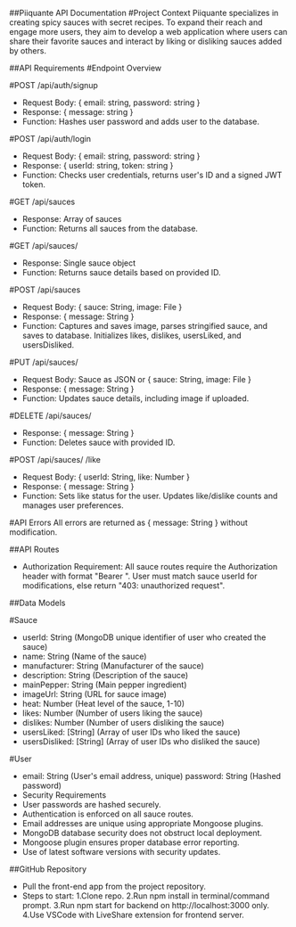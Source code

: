 ##Piiquante API Documentation
#Project Context
Piiquante specializes in creating spicy sauces with secret recipes. To expand their reach and engage more users, they aim to develop a web application where users can share their favorite sauces and interact by liking or disliking sauces added by others.

##API Requirements
#Endpoint Overview

#POST /api/auth/signup
- Request Body: { email: string, password: string }
- Response: { message: string }
- Function: Hashes user password and adds user to the database.
  
#POST /api/auth/login
- Request Body: { email: string, password: string }
- Response: { userId: string, token: string }
- Function: Checks user credentials, returns user's ID and a signed JWT token.

#GET /api/sauces
- Response: Array of sauces
- Function: Returns all sauces from the database.

#GET /api/sauces/
- Response: Single sauce object
- Function: Returns sauce details based on provided ID.

#POST /api/sauces
- Request Body: { sauce: String, image: File }
- Response: { message: String }
- Function: Captures and saves image, parses stringified sauce, and saves to database. Initializes likes, dislikes, usersLiked, and usersDisliked.

#PUT /api/sauces/
- Request Body: Sauce as JSON or { sauce: String, image: File }
- Response: { message: String }
- Function: Updates sauce details, including image if uploaded.

#DELETE /api/sauces/
- Response: { message: String }
- Function: Deletes sauce with provided ID.

#POST /api/sauces/
/like
- Request Body: { userId: String, like: Number }
- Response: { message: String }
- Function: Sets like status for the user. Updates like/dislike counts and manages user preferences.

#API Errors
All errors are returned as { message: String } without modification.

##API Routes
- Authorization Requirement: All sauce routes require the Authorization header with format "Bearer <token>". User must match sauce userId for modifications, else return "403: unauthorized request".

##Data Models

#Sauce
- userId: String (MongoDB unique identifier of user who created the sauce)
- name: String (Name of the sauce)
- manufacturer: String (Manufacturer of the sauce)
- description: String (Description of the sauce)
- mainPepper: String (Main pepper ingredient)
- imageUrl: String (URL for sauce image)
- heat: Number (Heat level of the sauce, 1-10)
- likes: Number (Number of users liking the sauce)
- dislikes: Number (Number of users disliking the sauce)
- usersLiked: [String] (Array of user IDs who liked the sauce)
- usersDisliked: [String] (Array of user IDs who disliked the sauce)

#User
- email: String (User's email address, unique)
password: String (Hashed password)
- Security Requirements
- User passwords are hashed securely.
- Authentication is enforced on all sauce routes.
- Email addresses are unique using appropriate Mongoose plugins.
- MongoDB database security does not obstruct local deployment.
- Mongoose plugin ensures proper database error reporting.
- Use of latest software versions with security updates.

##GitHub Repository
- Pull the front-end app from the project repository.
- Steps to start:
  1.Clone repo.
  2.Run npm install in terminal/command prompt.
  3.Run npm start for backend on http://localhost:3000 only.
  4.Use VSCode with LiveShare extension for frontend server.
